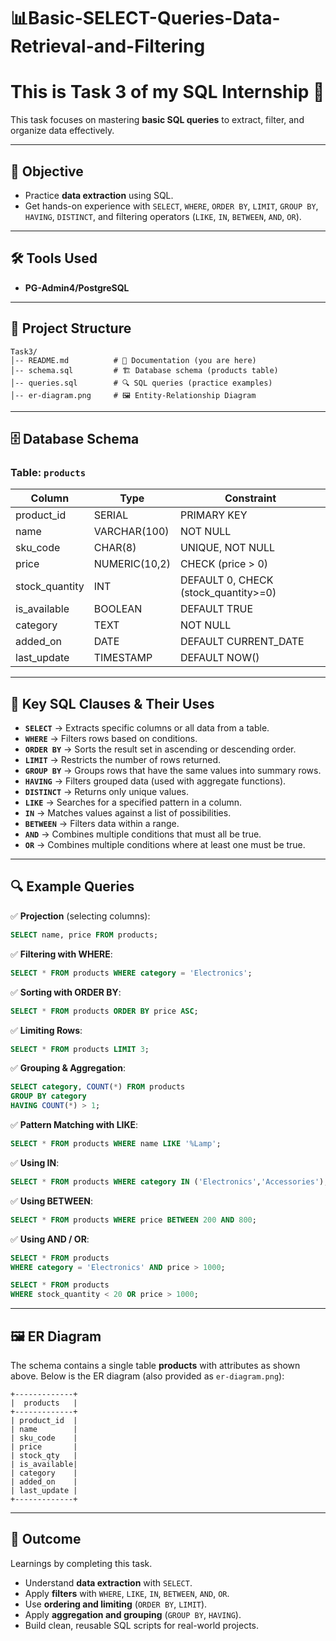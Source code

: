 # 📊Basic-SELECT-Queries-Data-Retrieval-and-Filtering

#  This is Task 3 of my SQL Internship 🚀

This task focuses on mastering **basic SQL queries** to extract, filter, and organize data effectively.

---

## 📝 Objective

* Practice **data extraction** using SQL.
* Get hands-on experience with `SELECT`, `WHERE`, `ORDER BY`, `LIMIT`, `GROUP BY`, `HAVING`, `DISTINCT`, and filtering operators (`LIKE`, `IN`, `BETWEEN`, `AND`, `OR`).

---

## 🛠️ Tools Used

* **PG-Admin4/PostgreSQL**

---

## 📂 Project Structure

```
Task3/
│-- README.md          # 📖 Documentation (you are here)
│-- schema.sql         # 🏗️ Database schema (products table)
│-- queries.sql        # 🔍 SQL queries (practice examples)
│-- er-diagram.png     # 🖼️ Entity-Relationship Diagram
```

---

## 🗄️ Database Schema

### Table: `products`

| Column         | Type          | Constraint                           |
| -------------- | ------------- | ------------------------------------ |
| product_id     | SERIAL        | PRIMARY KEY                          |
| name           | VARCHAR(100)  | NOT NULL                             |
| sku_code       | CHAR(8)       | UNIQUE, NOT NULL                     |
| price          | NUMERIC(10,2) | CHECK (price > 0)                    |
| stock_quantity | INT           | DEFAULT 0, CHECK (stock_quantity>=0) |
| is_available   | BOOLEAN       | DEFAULT TRUE                         |
| category       | TEXT          | NOT NULL                             |
| added_on       | DATE          | DEFAULT CURRENT_DATE                 |
| last_update    | TIMESTAMP     | DEFAULT NOW()                        |

---

## 🔑 Key SQL Clauses & Their Uses

* **`SELECT`** → Extracts specific columns or all data from a table.
* **`WHERE`** → Filters rows based on conditions.
* **`ORDER BY`** → Sorts the result set in ascending or descending order.
* **`LIMIT`** → Restricts the number of rows returned.
* **`GROUP BY`** → Groups rows that have the same values into summary rows.
* **`HAVING`** → Filters grouped data (used with aggregate functions).
* **`DISTINCT`** → Returns only unique values.
* **`LIKE`** → Searches for a specified pattern in a column.
* **`IN`** → Matches values against a list of possibilities.
* **`BETWEEN`** → Filters data within a range.
* **`AND`** → Combines multiple conditions that must all be true.
* **`OR`** → Combines multiple conditions where at least one must be true.

---

## 🔍 Example Queries

✅ **Projection** (selecting columns):

```sql
SELECT name, price FROM products;
```

✅ **Filtering with WHERE**:

```sql
SELECT * FROM products WHERE category = 'Electronics';
```

✅ **Sorting with ORDER BY**:

```sql
SELECT * FROM products ORDER BY price ASC;
```

✅ **Limiting Rows**:

```sql
SELECT * FROM products LIMIT 3;
```

✅ **Grouping & Aggregation**:

```sql
SELECT category, COUNT(*) FROM products
GROUP BY category
HAVING COUNT(*) > 1;
```

✅ **Pattern Matching with LIKE**:

```sql
SELECT * FROM products WHERE name LIKE '%Lamp';
```

✅ **Using IN**:

```sql
SELECT * FROM products WHERE category IN ('Electronics','Accessories');
```

✅ **Using BETWEEN**:

```sql
SELECT * FROM products WHERE price BETWEEN 200 AND 800;
```

✅ **Using AND / OR**:

```sql
SELECT * FROM products 
WHERE category = 'Electronics' AND price > 1000;

SELECT * FROM products 
WHERE stock_quantity < 20 OR price > 1000;
```

---

## 🖼️ ER Diagram

The schema contains a single table **products** with attributes as shown above.
Below is the ER diagram (also provided as `er-diagram.png`):

```plaintext
+-------------+
|  products   |
+-------------+
| product_id  |
| name        |
| sku_code    |
| price       |
| stock_qty   |
| is_available|
| category    |
| added_on    |
| last_update |
+-------------+
```

---

## 🎯 Outcome

Learnings by completing this task.

* Understand **data extraction** with `SELECT`.
* Apply **filters** with `WHERE`, `LIKE`, `IN`, `BETWEEN`, `AND`, `OR`.
* Use **ordering and limiting** (`ORDER BY`, `LIMIT`).
* Apply **aggregation and grouping** (`GROUP BY`, `HAVING`).
* Build clean, reusable SQL scripts for real-world projects.


